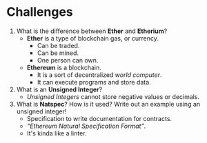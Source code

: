 # Challenges
1. What is the difference between **Ether** and **Etherium**?
	- **Ether** is a type of blockchain gas, or currency.
		- Can be traded.
		- Can be mined.
		- One person can own.
	- **Ethereum** is a blockchain.
		- It is a sort of decentralized *world computer*.
		- It can execute programs and store data.
2. What is an **Unsigned Integer**?
	- *Unsigned Integers* cannot store negative values or decimals.
3. What is **Natspec**? How is it used? Write out an example using an unsigned integer!
	- Specification to write documentation for contracts.
	- *"Ethereum Natural Specification Format"*.
	- It's kinda like a linter.
